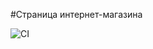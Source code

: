 #Страница интернет-магазина

![CI](https://github.com/markovanton1986/cra2/actions/workflows/web.yml/badge.svg)


